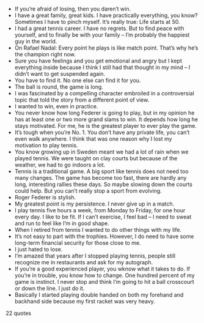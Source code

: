 - If you’re afraid of losing, then you daren’t win.
 - I have a great family, great kids. I have practically everything, you know? Sometimes I have to pinch myself. It’s really true: Life starts at 50.
 - I had a great tennis career. I have no regrets. But to find peace with yourself, and to finally be with your family – I’m probably the happiest guy in the world.
 - On Rafael Nadal: Every point he plays is like match point. That’s why he’s the champion right now.
 - Sure you have feelings and you get emotional and angry but I kept everything inside because I think I still had that thought in my mind – I didn’t want to get suspended again.
 - You have to find it. No one else can find it for you.
 - The ball is round, the game is long.
 - I was fascinated by a compelling character embroiled in a controversial topic that told the story from a different point of view.
 - I wanted to win, even in practice.
 - You never know how long Federer is going to play, but in my opinion he has at least one or two more grand slams to win. It depends how long he stays motivated. For me, he is the greatest player to ever play the game.
 - It’s tough when you’re No. 1. You don’t have any private life, you can’t even walk anywhere. I think that was one reason why I lost my motivation to play tennis.
 - You know growing up in Sweden meant we had a lot of rain when we played tennis. We were taught on clay courts but because of the weather, we had to go indoors a lot.
 - Tennis is a traditional game. A big sport like tennis does not need too many changes. The game has become too fast, there are hardly any long, interesting rallies these days. So maybe slowing down the courts could help. But you can’t really stop a sport from evolving.
 - Roger Federer is stylish.
 - My greatest point is my persistence. I never give up in a match.
 - I play tennis five hours a week, from Monday to Friday, for one hour every day. I like to be fit. If I can’t exercise, I feel bad – I need to sweat and run to feel like I’m in good shape.
 - When I retired from tennis I wanted to do other things with my life.
 - It’s not easy to part with the trophies. However, I do need to have some long-term financial security for those close to me.
 - I just hated to lose.
 - I’m amazed that years after I stopped playing tennis, people still recognize me in restaurants and ask for my autograph.
 - If you’re a good experienced player, you wknow what it takes to do. If you’re in trouble, you know how to change. One hundred percent of my game is instinct. I never stop and think I’m going to hit a ball crosscourt or down the line. I just do it.
 - Basically I started playing double handed on both my forehand and backhand side because my first racket was very heavy.

22 quotes